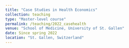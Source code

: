 ```yaml
---
title: "Case Studies in Health Economics"
collection: teaching
type: "Master-level course"
permalink: /teaching/2022_casehealth
venue: "School of Medicine, University of St. Gallen"
date: Since spring 2022
location: "St. Gallen, Switzerland"
---
```

